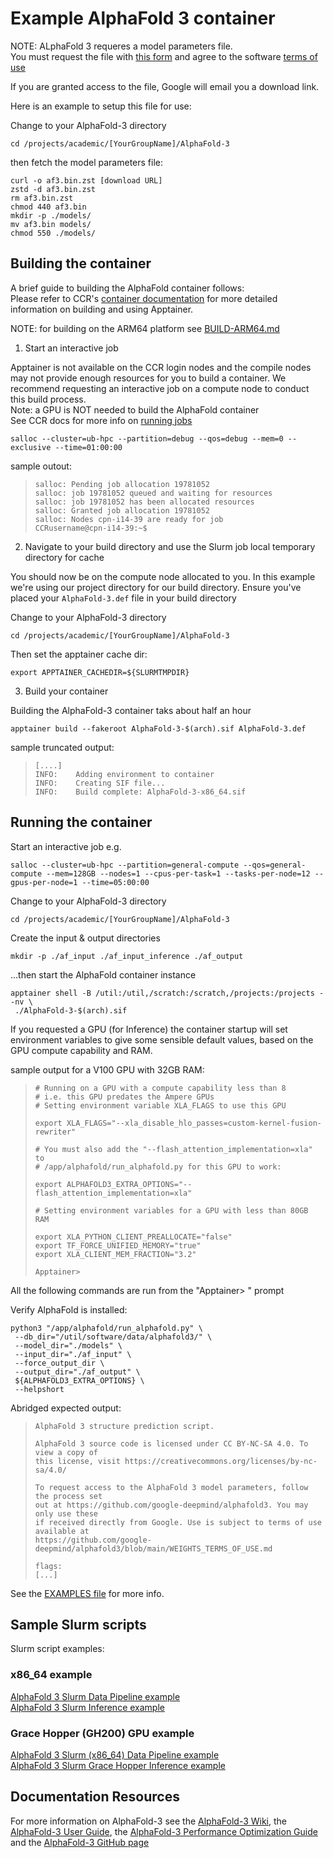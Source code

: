 # Example AlphaFold 3 container

NOTE:
ALphaFold 3 requeres a model parameters file.  
You must request the file with [this form](https://forms.gle/svvpY4u2jsHEwWYS6) and agree to the software [terms of use](https://github.com/google-deepmind/alphafold3/blob/main/WEIGHTS_TERMS_OF_USE.md)

If you are granted access to the file, Google will email you a download link.

Here is an example to setup this file for use:

Change to your AlphaFold-3 directory

```
cd /projects/academic/[YourGroupName]/AlphaFold-3
```

then fetch the model parameters file:

```
curl -o af3.bin.zst [download URL]
zstd -d af3.bin.zst
rm af3.bin.zst
chmod 440 af3.bin
mkdir -p ./models/
mv af3.bin models/
chmod 550 ./models/
```


## Building the container

A brief guide to building the AlphaFold container follows:<br/>
Please refer to CCR's [container documentation](https://docs.ccr.buffalo.edu/en/latest/howto/containerization/) for more detailed information on building and using Apptainer.

NOTE: for building on the ARM64 platform see [BUILD-ARM64.md](./BUILD-ARM64.md)

1. Start an interactive job

Apptainer is not available on the CCR login nodes and the compile nodes may not provide enough resources for you to build a container.  We recommend requesting an interactive job on a compute node to conduct this build process.<br/>
Note: a GPU is NOT needed to build the AlphaFold container<br/>
See CCR docs for more info on [running jobs](https://docs.ccr.buffalo.edu/en/latest/hpc/jobs/#interactive-job-submission)

```
salloc --cluster=ub-hpc --partition=debug --qos=debug --mem=0 --exclusive --time=01:00:00
```

sample outout:

> ```
> salloc: Pending job allocation 19781052
> salloc: job 19781052 queued and waiting for resources
> salloc: job 19781052 has been allocated resources
> salloc: Granted job allocation 19781052
> salloc: Nodes cpn-i14-39 are ready for job
> CCRusername@cpn-i14-39:~$ 
> ```

2. Navigate to your build directory and use the Slurm job local temporary directory for cache

You should now be on the compute node allocated to you.  In this example we're using our project directory for our build directory.  Ensure you've placed your `AlphaFold-3.def` file in your build directory

Change to your AlphaFold-3 directory

```
cd /projects/academic/[YourGroupName]/AlphaFold-3
```

Then set the apptainer cache dir:

```
export APPTAINER_CACHEDIR=${SLURMTMPDIR}
```

3. Build your container

Building the AlphaFold-3 container taks about half an hour

```
apptainer build --fakeroot AlphaFold-3-$(arch).sif AlphaFold-3.def
```

sample truncated output:

> ```
> [....]
> INFO:    Adding environment to container
> INFO:    Creating SIF file...
> INFO:    Build complete: AlphaFold-3-x86_64.sif
> ```

## Running the container

Start an interactive job e.g.

```
salloc --cluster=ub-hpc --partition=general-compute --qos=general-compute --mem=128GB --nodes=1 --cpus-per-task=1 --tasks-per-node=12 --gpus-per-node=1 --time=05:00:00
```

Change to your AlphaFold-3 directory

```
cd /projects/academic/[YourGroupName]/AlphaFold-3
```

Create the input & output directories

```
mkdir -p ./af_input ./af_input_inference ./af_output
```

...then start the AlphaFold container instance

```
apptainer shell -B /util:/util,/scratch:/scratch,/projects:/projects --nv \
 ./AlphaFold-3-$(arch).sif
```

If you requested a GPU (for Inference) the container startup will set
environment variables to give some sensible default values, based on the
GPU compute capability and RAM.

sample output for a V100 GPU with 32GB RAM:

> ```
> # Running on a GPU with a compute capability less than 8
> # i.e. this GPU predates the Ampere GPUs
> # Setting environment variable XLA_FLAGS to use this GPU
> 
> export XLA_FLAGS="--xla_disable_hlo_passes=custom-kernel-fusion-rewriter"
> 
> # You must also add the "--flash_attention_implementation=xla" to
> # /app/alphafold/run_alphafold.py for this GPU to work:
> 
> export ALPHAFOLD3_EXTRA_OPTIONS="--flash_attention_implementation=xla"
> 
> # Setting environment variables for a GPU with less than 80GB RAM
> 
> export XLA_PYTHON_CLIENT_PREALLOCATE="false"
> export TF_FORCE_UNIFIED_MEMORY="true"
> export XLA_CLIENT_MEM_FRACTION="3.2"
> 
> Apptainer>
> ```

All the following commands are run from the "Apptainer> " prompt

Verify AlphaFold is installed:

```
python3 "/app/alphafold/run_alphafold.py" \
 --db_dir="/util/software/data/alphafold3/" \
 --model_dir="./models" \
 --input_dir="./af_input" \
 --force_output_dir \
 --output_dir="./af_output" \
 ${ALPHAFOLD3_EXTRA_OPTIONS} \
 --helpshort
```

Abridged expected output:

> ```
> AlphaFold 3 structure prediction script.
> 
> AlphaFold 3 source code is licensed under CC BY-NC-SA 4.0. To view a copy of
> this license, visit https://creativecommons.org/licenses/by-nc-sa/4.0/
> 
> To request access to the AlphaFold 3 model parameters, follow the process set
> out at https://github.com/google-deepmind/alphafold3. You may only use these
> if received directly from Google. Use is subject to terms of use available at
> https://github.com/google-deepmind/alphafold3/blob/main/WEIGHTS_TERMS_OF_USE.md
> 
> flags:
> [...]
> ```

See the [EXAMPLES file](./EXAMPLES.md) for more info.

## Sample Slurm scripts

Slurm script examples:

### x86_64 example
[AlphaFold 3 Slurm Data Pipeline example](https://raw.githubusercontent.com/tonykew/ccr-examples/refs/heads/AlphaFold-3/containers/2_ApplicationSpecific/AlphaFold-3/slurm_AlphaFold-3_Data_Pipeline_example.bash)  
[AlphaFold 3 Slurm Inference example](https://raw.githubusercontent.com/tonykew/ccr-examples/refs/heads/AlphaFold-3/containers/2_ApplicationSpecific/AlphaFold-3/slurm_AlphaFold-3_Inference_example.bash)

### Grace Hopper (GH200) GPU example
[AlphaFold 3 Slurm (x86_64) Data Pipeline example](https://raw.githubusercontent.com/tonykew/ccr-examples/refs/heads/AlphaFold-3/containers/2_ApplicationSpecific/AlphaFold-3/slurm_GH200_AlphaFold-3_Data_Pipeline_example.bash)  
[AlphaFold 3 Slurm Grace Hopper Inference example](https://raw.githubusercontent.com/tonykew/ccr-examples/refs/heads/AlphaFold-3/containers/2_ApplicationSpecific/AlphaFold-3/slurm_GH200_AlphaFold-3_Inference_example.bash)


## Documentation Resources

For more information on AlphaFold-3 see the [AlphaFold-3 Wiki](https://deepwiki.com/google-deepmind/alphafold3/1-overview), the [AlphaFold-3 User Guide](https://deepwiki.com/google-deepmind/alphafold3/3-user-guide),
the [AlphaFold-3 Performance Optimization Guide](https://deepwiki.com/google-deepmind/alphafold3/8-performance-optimization) and the [AlphaFold-3 GitHub page](https://github.com/google-deepmind/alphafold3)


